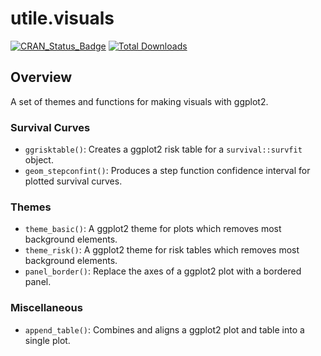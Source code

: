 # utile.visuals
[![CRAN_Status_Badge](https://www.r-pkg.org/badges/version/utile.visuals)](https://CRAN.R-project.org/package=utile.visuals)
[![Total Downloads](https://cranlogs.r-pkg.org/badges/grand-total/utile.visuals)](https://CRAN.R-project.org/package=utile.visuals)

## Overview
A set of themes and functions for making visuals with ggplot2.

### Survival Curves
- `ggrisktable()`: Creates a ggplot2 risk table for a `survival::survfit` object.
- `geom_stepconfint()`: Produces a step function confidence interval for plotted 
survival curves.

### Themes
- `theme_basic()`: A ggplot2 theme for plots which removes most background elements.
- `theme_risk()`: A ggplot2 theme for risk tables which removes most background elements.
- `panel_border()`: Replace the axes of a ggplot2 plot with a bordered panel. 

### Miscellaneous
- `append_table()`: Combines and aligns a ggplot2 plot and table into a single plot.
